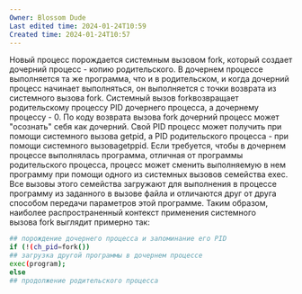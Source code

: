 ```yaml
---
Owner: Blossom Dude
Last edited time: 2024-01-24T10:59
Created time: 2024-01-24T10:57
---
```

Новый процесс порождается системным вызовом fork, который создает дочерний процесс - копию родительского. В дочернем процессе выполняется та же программа, что и в родительском, и когда дочерний процесс начинает выполняться, он выполняется с точки возврата из системного вызова fork. Системный вызов forkвозвращает родительскому процессу PID дочернего процесса, а дочернему процессу - 0. По коду возврата вызова fork дочерний процесс может "осознать" себя как дочерний. Свой PID процесс может получить при помощи системного вызова getpid, а PID родительского процесса - при помощи системного вызоваgetppid. Если требуется, чтобы в дочернем процессе выполнялась программа, отличная от программы родительского процесса, процесс может сменить выполняемую в нем программу при помощи одного из системных вызовов семейства exec. Все вызовы этого семейства загружают для выполнения в процессе программу из заданного в вызове файла и отличаются друг от друга способом передачи параметров этой программе. Таким образом, наиболее распространенный контекст применения системного вызова fork выглядит примерно так:

```Bash
## порождение дочернего процесса и запоминание его PID 
if (!(ch_pid=fork())
## загрузка другой программы в дочернем процессе 
exec(program);
else
## продолжение родительского процесса
```